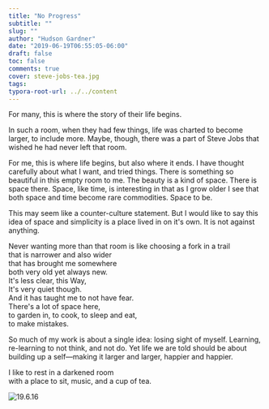 ```yaml
---
title: "No Progress"
subtitle: ""
slug: ""
author: "Hudson Gardner"
date: "2019-06-19T06:55:05-06:00"
draft: false
toc: false
comments: true
cover: steve-jobs-tea.jpg
tags:
typora-root-url: ../../content
---
```


For many, this is where the story of their life begins.

In such a room, when they had few things, life was charted to become larger, to include more. Maybe, though, there was a part of Steve Jobs that wished he had never left that room.

For me, this is where life begins, but also where it ends. I have thought carefully about what I want, and tried things. There is something so beautiful in this empty room to me. The beauty is a kind of space. There is space there. Space, like time, is interesting in that as I grow older I see that both space and time become rare commodities. Space to be.

This may seem like a counter-culture statement. But I would like to say this idea of space and simplicity is a place lived in on it's own. It is not against anything.

Never wanting more than that room is like choosing a fork in a trail  
that is narrower and also wider  
that has brought me somewhere  
both very old yet always new.  
It's less clear, this Way,  
It's very quiet though.  
And it has taught me to not have fear.  
There's a lot of space here,  
to garden in, to cook, to sleep and eat,  
to make mistakes.  

So much of my work is about a single idea: losing sight of myself. Learning, re-learning to not think, and not do. Yet life we are told should be about building up a self—making it larger and larger, happier and happier.

I like to rest in a darkened room  
with a place to sit, music, and a cup of tea.  

![19.6.16](/img/19.6.16.jpg)